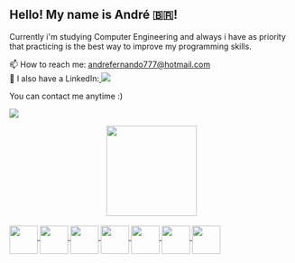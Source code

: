 ## Hello! My name is André 🇧🇷!

Currently i'm studying Computer Engineering and always i have as priority
that practicing is the best way to improve my programming skills.

:mailbox: How to reach me: andrefernando777@hotmail.com                                  
📔 I also have a LinkedIn:<a href="https://https://www.linkedin.com/in/andre-fernando-machado/" target="_blank"> <img src="https://img.shields.io/badge/-LinkedIn-%230077B5?style=for-the-badge&logo=linkedin&logoColor=white" target="_blank"></a>
  
You can contact me anytime :)</p> 
   <a href="https://discord.gg/SAMAEL#3004" target="_blank"><img src="https://img.shields.io/badge/DISCORD-SAMAEL%233004-blue?style=for-the-badge&logo=discord&logoColor=white" targetr="_blank"></a>



<div align="center">
  <a href="https://github.com/AndreFernandoM">
  <img height="160em" src="https://github-readme-stats.vercel.app/api?username=AndreFernandoM&show_icons=true&theme=dark&include_all_commits=true&count_private=true"/>
 
</div>

  
  <div style="display: inline_block"><br> 
    <img align="middle" height="50" width="50" src="https://cdn.jsdelivr.net/gh/devicons/devicon/icons/python/python-original.svg" />
    <img align="middle" height="50" width="50" src="https://cdn.jsdelivr.net/gh/devicons/devicon/icons/c/c-original.svg" />
    <img align="middle" height="50" width="50" src="https://cdn.jsdelivr.net/gh/devicons/devicon/icons/r/r-original.svg" />
    <img align="middle" height="50" width="50" src="https://cdn.jsdelivr.net/gh/devicons/devicon/icons/linux/linux-original.svg" />
    <img align="middle" height="50" width="50" src="https://cdn.jsdelivr.net/gh/devicons/devicon/icons/vscode/vscode-original.svg" />
    <img align="middle" height="50" width="50" src="https://cdn.jsdelivr.net/gh/devicons/devicon/icons/html5/html5-original.svg" />
    <img align="middle" height="50" width="50"src="https://cdn.jsdelivr.net/gh/devicons/devicon/icons/css3/css3-original.svg" />
   

